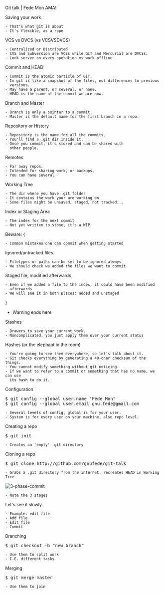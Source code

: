 Git talk | Fede Mon
    AMA!


Saving your work

    - That's what git is about
    - It's flexible, as a rope


VCS vs DVCS
(vs VCSVSDVCS)

    - Centralized or Distributed
    - CVS and Subversion are VCSs while GIT and Mercurial are DVCSs.
    - Lock server on every operation vs work offline


Commit and HEAD

    - Commit is the atomic particle of GIT.
    - In git is like a snapshot of the files, not differences to previous
      versions.
    - May have a parent, or several, or none.
    - HEAD is the name of the commit we are now.


Branch and Master

    - Branch is only a pointer to a commit.
    - Master is the default name for the first branch in a repo.


Repository or History

    - Repository is the name for all the commits.
    - You'll find a .git dir inside it.
    - Once you commit, it's stored and can be shared with
      other people.


Remotes

    - Far away repos.
    - Intended for sharing work, or backups.
    - You can have several


Working Tree

    - The dir where you have .git folder
    - It contains the work your are working on
    - Some files might be unsaved, staged, not tracked...


Index or Staging Area

    - The index for the next commit
    - Not yet written to stone, it's a WIP



Beware: {

    - Common mistakes one can commit when getting started
    

Ignored/untracked files

    - Filetypes or paths can be set to be ignored always
    - We should check we added the files we want to commit
    

Staged file, modified afterwards

    - Even if we added a file to the index, it could have been modified
      afterwards
    - We will see it in both places: added and unstaged

}
   - Warning ends here


Stashes

    - Drawers to save your current work.
    - Noncomplicated, you just apply them over your current status


Hashes (or the elephant in the room)

    - You're going to see them everywhere, so let's talk about it.
    - Git checks everything by generating a 40-char checksum of the things.
    - You cannot modify something without git noticing.
    - If we want to refer to a commit or something that has no name, we can use
      its hash to do it.


Configuration
<pre>
$ git config --global user.name "Fede Mon"
$ git config --global user.email gnu.fede@gmail.com
</pre>

    - Several levels of config, global is for your user.
    - System is for every user on your machine, also repo level.


Creating a repo
<pre>
$ git init
</pre>

    - Creates an 'empty' .git directory


Cloning a repo
<pre>
$ git clone http://github.com/gnufede/git-talk
</pre>

    - Grabs a .git directory from the internet, recreates HEAD in Working Tree


![3-phase-commit](http://rogerdudler.github.io/git-guide/img/trees.png)

    - Note the 3 stages


Let's see it slowly

    - Example: edit file
    - Add file
    - Edit file
    - Commit


Branching
<pre>
$ git checkout -b "new_branch"
</pre>

    - Use them to split work
    - I.E. different tasks


Merging
<pre>
$ git merge master
</pre>

    - Use them to join


